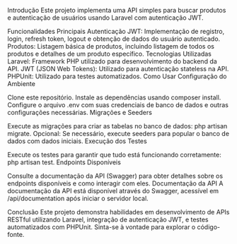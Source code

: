 Introdução
Este projeto implementa uma API simples para buscar produtos e autenticação de usuários usando Laravel com autenticação JWT.

Funcionalidades Principais
Autenticação JWT: Implementação de registro, login, refresh token, logout e obtenção de dados do usuário autenticado.
Produtos: Listagem básica de produtos, incluindo listagem de todos os produtos e detalhes de um produto específico.
Tecnologias Utilizadas
Laravel: Framework PHP utilizado para desenvolvimento do backend da API.
JWT (JSON Web Tokens): Utilizado para autenticação stateless na API.
PHPUnit: Utilizado para testes automatizados.
Como Usar
Configuração do Ambiente

Clone este repositório.
Instale as dependências usando composer install.
Configure o arquivo .env com suas credenciais de banco de dados e outras configurações necessárias.
Migrações e Seeders

Execute as migrações para criar as tabelas no banco de dados: php artisan migrate.
Opcional: Se necessário, execute seeders para popular o banco de dados com dados iniciais.
Execução dos Testes

Execute os testes para garantir que tudo está funcionando corretamente: php artisan test.
Endpoints Disponíveis

Consulte a documentação da API (Swagger) para obter detalhes sobre os endpoints disponíveis e como interagir com eles.
Documentação da API
A documentação da API está disponível através do Swagger, acessível em /api/documentation após iniciar o servidor local.

Conclusão
Este projeto demonstra habilidades em desenvolvimento de APIs RESTful utilizando Laravel, integração de autenticação JWT, e testes automatizados com PHPUnit. Sinta-se à vontade para explorar o código-fonte.
